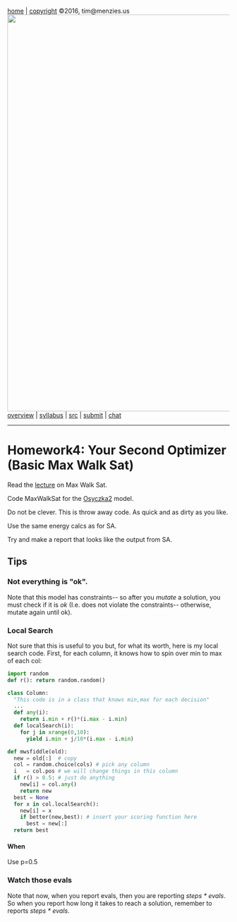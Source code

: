 
[home](http://tiny.cc/ase2016) |
[copyright](https://github.com/txt/ase16/blob/master/LICENSE.md) &copy;2016, tim&commat;menzies.us
<br>
[<img width=900 src="https://raw.githubusercontent.com/txt/ase16/master/img/mase16.png">](http://tiny.cc/ase2016)<br>
[overview](https://github.com/txt/ase16/blob/master/doc/overview.md) |
[syllabus](https://github.com/txt/ase16/blob/master/doc/syllabus.md) |
[src](https://github.com/txt/ase16/tree/master/src) |
[submit](http://tiny.cc/ase16give) |
[chat](https://ase16.slack.com/) 


______




# Homework4: Your Second Optimizer (Basic Max Walk Sat)

Read the [lecture](mws.md) on Max Walk Sat.

Code  MaxWalkSat  for the
[Osyczka2](pdf/moeaProblems.pdf) model.

Do not be clever. This is throw away code. As quick
and as dirty as you like.


Use the same energy calcs as for SA.

Try and make a report that looks like the output from SA.

## Tips

### Not everything is "ok".


Note that this model has constraints-- so after you
_mutate_ a solution, you must check if it is _ok_
(I.e. does not violate the constraints-- otherwise,
mutate again until ok).


### Local Search

Not sure that this is useful to you but, for what its worth,
here is my local search code. First, for each column,
it knows how to spin over min to max of each col:

```python
import random
def r(): return random.random()

class Column:
  "This code is in a class that knows min,max for each decision"
  ...
  def any(i):
    return i.min + r()*(i.max - i.min)
  def localSearch(i):
    for j in xrange(0,10):
      yield i.min + j/10*(i.max - i.min)

def mwsfiddle(old):
  new = old[:]  # copy
  col = random.choice(cols) # pick any column
  i   = col.pos # we will change things in this column
  if r() > 0.5: # just do anything
    new[i] = col.any()
    return new
  best = None
  for x in col.localSearch():
    new[i] = x
    if better(new,best): # insert your scoring function here
      best = new[:]
  return best
```

#### When

Use p=0.5

### Watch those evals

Note that now, when you report evals, then you are reporting _steps * evals_. So when you report how long it takes to reach a
solution, remember to reports _steps * evals_.




